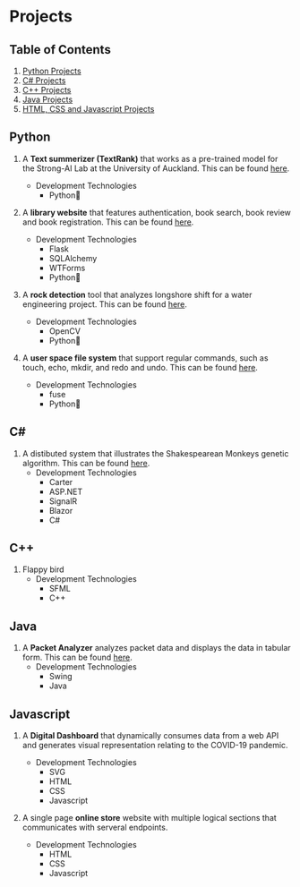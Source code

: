 # Projects
## Table of Contents
1. [Python Projects](#Python)
2. [C# Projects](#C)
3. [C++ Projects](#C\+\+)
4. [Java Projects](#Java)
5. [HTML, CSS and Javascript Projects](#Javascript)


## Python
1. A **Text summerizer (TextRank)** that works as a pre-trained model for the Strong-AI Lab at the University of Auckland. This can be found [here](https://github.com/399Hong/TextRank).
    - Development Technologies
         - Python🐍

2. A **library website** that features authentication, book search, book review and book registration. This can be found [here](https://github.com/399Hong/Library).
    - Development Technologies
        - Flask
        - SQLAlchemy
        - WTForms
        - Python🐍

3. A **rock detection** tool that analyzes longshore shift for a water engineering project. This can be found [here](https://github.com/399Hong/RockDetection).
    - Development Technologies
        - OpenCV
        - Python🐍

4. A **user space file system** that support regular commands, such as touch, echo, mkdir, and redo and undo. This can be found [here](https://github.com/399Hong/FileSystem).
    - Development Technologies
         - fuse
         - Python🐍

## C\#
1. A distibuted system that illustrates the Shakespearean Monkeys genetic algorithm. This can be found [here](https://github.com/399Hong/InfiniteMonkey).
    - Development Technologies
        - Carter
        - ASP.NET
        - SignalR
        - Blazor
        - C#

## C\+\+
1. Flappy bird
    - Development Technologies
         - SFML
         - C++
## Java
1. A **Packet Analyzer** analyzes packet data and displays the data in tabular form. This can be found [here](https://github.com/399Hong/PacketAnalyzer).
    - Development Technologies
        - Swing
        - Java

## Javascript
1. A **Digital Dashboard** that dynamically consumes data from a web API and generates visual representation relating to the COVID-19 pandemic.
    - Development Technologies
        - SVG
        - HTML
        - CSS
        - Javascript

2. A single page **online store** website with multiple logical sections that communicates with serveral endpoints.
    - Development Technologies
        - HTML
        - CSS
        - Javascript